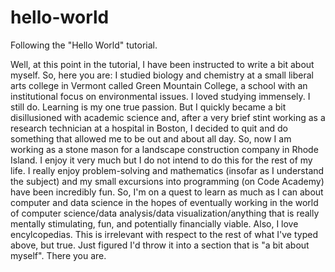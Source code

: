 # hello-world
Following the "Hello World" tutorial. 

Well, at this point in the tutorial, I have been instructed to write a bit about myself. So, here you are:
I studied biology and chemistry at a small liberal arts college in Vermont called Green Mountain College, a school with an institutional focus on environmental issues. I loved studying immensely. I still do. Learning is my one true passion. But I quickly became a bit disillusioned with academic science and, after a very brief stint working as a research technician at a hospital in Boston, I decided to quit and do something that allowed me to be out and about all day. So, now I am working as a stone mason for a landscape construction company in Rhode Island. I enjoy it very much but I do not intend to do this for the rest of my life. I really enjoy problem-solving and mathematics (insofar as I understand the subject) and my small excursions into programming (on Code Academy) have  been incredibly fun. So, I'm on a quest to learn as much as I can about computer and data science in the hopes of eventually working in the world of computer science/data analysis/data visualization/anything that is really mentally stimulating, fun, and potentially financially viable. Also, I love encylcopedias. This is irrelevant with respect to the rest of what I've typed above, but true. Just figured I'd throw it into a section that is "a bit about myself". There you are.
